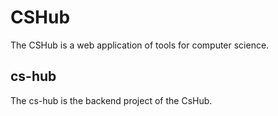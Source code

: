 # CSHub
The CSHub is a web application of tools for computer science.
## cs-hub
The cs-hub is the backend project of the CsHub.
